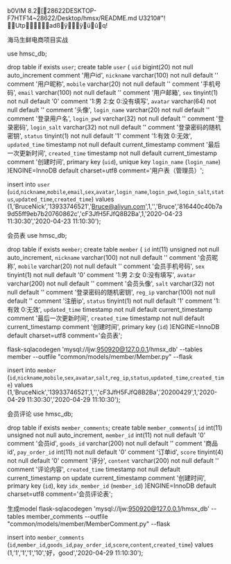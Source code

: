 b0VIM 8.2[28622DESKTOP-F7HTF14~28622/Desktop/hmsx/README.md
U3210#"! Utpadßÿÿüûq!

海马生鲜电商项目实战

use hmsc_db;

drop table if exists `user`; create table `user` ( `uid` bigint(20) not null auto_increment comment '用户id', `nickname` varchar(100) not null default '' comment '用户昵称', `mobile` varchar(20) not null default '' comment '手机号码', `email` varchar(100) not null default '' comment '用户邮箱', `sex` tinyint(1) not null default '0' comment '1:男 2:女 0:没有填写', `avatar` varchar(64) not null default '' comment '头像', `login_name` varchar(20) not null default '' comment '登录用户名', `login_pwd` varchar(32) not null default '' comment '登录密码', `login_salt` varchar(32) not null default '' comment '登录密码的随机密钥', `status` tinyint(1) not null default '1' comment '1:有效 0:无效', `updated_time` timestamp not null default current_timestamp comment '最后一次更新时间', `created_time` timestamp not null default current_timestamp comment '创建时间', primary key (`uid`), unique key `login_name` (`login_name`) )ENGINE=InnoDB default charset=utf8 comment='用户表（管理员）';

insert into `user` (`uid`,`nickname`,`mobile`,`email`,`sex`,`avatar`,`login_name`,`login_pwd`,`login_salt`,`status`,`updated_time`,`created_time`) values (1,'BruceNick','13933746521','[Bruce@aliyun.com](mailto:Bruce@aliyun.com)',1,'','Bruce','816440c40b7a9d55ff9eb7b20760862c','cF3JfH5FJfQ8B2Ba',1,'2020-04-23 11:30:30','2020-04-23 11:10:30');

会员表
use hmsc_db;

drop table if exists `member`; create table `member` ( `id` int(11) unsigned not null auto_increment, `nickname` varchar(100) not null default '' comment '会员昵称', `mobile` varchar(20) not null default '' comment '会员手机号码', `sex` tinyint(1) not null default '0' comment '1:男 2:女 0:没有填写', `avatar` varchar(200) not null default '' comment '会员头像', `salt` varchar(32) not null default '' comment '登录密码的随机密钥', `reg_ip` varchar(100) not null default '' comment '注册ip', `status` tinyint(1) not null default '1' comment '1:有效 0:无效', `updated_time` timestamp not null default current_timestamp comment '最后一次更新时间', `created_time` timestamp not null default current_timestamp comment '创建时间', primary key (`id`) )ENGINE=InnoDB default charset=utf8 comment='会员表';

flask-sqlacodegen 'mysql://ljw:950920@127.0.0.1/hmsx_db' --tables member --outfile "common/models/member/Member.py" --flask

insert into `member` (`id`,`nickname`,`mobile`,`sex`,`avatar`,`salt`,`reg_ip`,`status`,`updated_time`,`created_time`) values (1,'BruceNick','13933746521',1,'','cF3JfH5FJfQ8B2Ba','20200429',1,'2020-04-29 11:30:30','2020-04-29 11:10:30');

会员评论
use hmsc_db;

drop table if exists `member_comments`;
create table `member_comments`(
	`id` int(11) unsigned not null auto_increment,
	`member_id` int(11) not null default '0' comment '会员id',
	`goods_id` varchar(200) not null default '' comment '商品id',
	`pay_order_id` int(11) not null default '0' comment '订单id',
	`score` tinyint(4) not null default '0' comment '评分',
	`content` varchar(200) not null default '' comment '评论内容',
	`created_time` timestamp not null default current_timestamp on update current_timestamp comment '创建时间',
	primary key (`id`),
	key `idx_member_id` (`member_id`)
)ENGINE=InnoDB default charset=utf8 comment='会员评论表';

生成model
flask-sqlacodegen 'mysql://ljw:950920@127.0.0.1/hmsx_db' --tables member_comments --outfile "common/models/member/MemberComment.py" --flask

insert into `member_comments` (`id`,`member_id`,`goods_id`,`pay_order_id`,`score`,`content`,`created_time`) values (1,'1','1','1','10','好，good','2020-04-29 11:10:30');